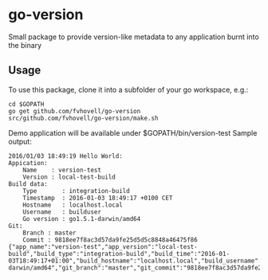 # go-version
Small package to provide version-like metadata to any application burnt into the binary

## Usage

To use this package, clone it into a subfolder of your go workspace, e.g.:

    cd $GOPATH
    go get github.com/fvhovell/go-version
    src/github.com/fvhovell/go-version/make.sh

Demo application will be available under $GOPATH/bin/version-test
Sample output:

    2016/01/03 18:49:19 Hello World:
    Appication:
    	Name    : version-test
    	Version : local-test-build
    Build data:
    	Type       : integration-build
    	Timestamp  : 2016-01-03 18:49:17 +0100 CET
    	Hostname   : localhost.local
    	Username   : builduser
    	Go version : go1.5.1-darwin/amd64
    Git:
    	Branch : master
    	Commit : 9818ee7f8ac3d57da9fe25d5d5c8848a46475f86
    {"app_name":"version-test","app_version":"local-test-build","build_type":"integration-build","build_time":"2016-01-03T18:49:17+01:00","build_hostname":"localhost.local","build_username":"builduser","build_go_version":"go1.5.1-darwin/amd64","git_branch":"master","git_commit":"9818ee7f8ac3d57da9fe25d5d5c8848a46475f86"}
